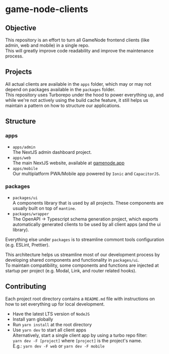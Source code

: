 # game-node-clients

## Objective
This repository is an effort to turn all GameNode frontend clients (like admin, web and mobile) in a single repo.  
This will greatly improve code readability and improve the maintenance process.

## Projects
All actual clients are available in the `apps` folder, which may or may not depend on packages available in the `packages` folder.  
This repository uses Turborepo under the hood to power everything up, and while we're not actively using the build cache feature, it still helps us maintain
a pattern on how to structure our applications.  

## Structure
### apps
- `apps/admin`  
The NextJS admin dashboard project.
- `apps/web`  
The main NextJS website, available at [gamenode.app](https://gamenode.app)
- `apps/mobile`  
Our multiplatform PWA/Mobile app powered by `Ionic` and `CapacitorJS`.
### packages
- `packages/ui`  
A components library that is used by all projects. These components are usually built on top of `mantine`.  
- `packages/wrapper`  
The OpenAPI -> Typescript schema generation project, which exports automatically generated clients to be used by all client apps (and the ui library).    

Everything else under `packages` is to streamline commont tools configuration (e.g. ESLint, Prettier).  

This architecture helps us streamline most of our development process by developing shared components and functionality in `packages/ui`.  
To maintain compatibility, some components and functions are injected at startup per project (e.g. Modal, Link, and router related hooks).


## Contributing
Each project root directory contains a `README.md` file with instructions on how to set everything up for local development.
- Have the latest LTS version of `NodeJS`  
- Install yarn globally  
- Run `yarn install` at the root directory  
- Use `yarn dev` to start all client apps  
Alternatively, start a single client app by using a turbo repo filter:  
`yarn dev -F [project]` where `[project]` is the project's name.  
E.g.: `yarn dev -F web` or `yarn dev -F mobile`  
